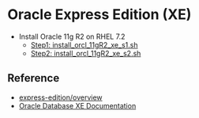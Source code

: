 # Oracle Express Edition (XE)


- Install Oracle 11g R2 on RHEL 7.2
  - [Step1: install_orcl_11gR2_xe_s1.sh](../scripts/mgmt/install/install_orcl_11gR2_xe_s1.sh)
  - [Step2: install_orcl_11gR2_xe_s2.sh](../scripts/mgmt/install/install_orcl_11gR2_xe_s2.sh)

## Reference

- [express-edition/overview](http://www.oracle.com/technetwork/database/database-technologies/express-edition/overview/index.html)
- [Oracle Database XE Documentation](http://docs.oracle.com/cd/E17781_01/index.htm)